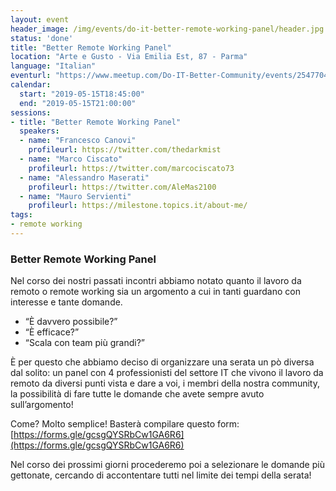 ```yaml
---
layout: event
header_image: /img/events/do-it-better-remote-working-panel/header.jpg
status: 'done'
title: "Better Remote Working Panel"
location: "Arte e Gusto - Via Emilia Est, 87 - Parma"
language: "Italian"
eventurl: "https://www.meetup.com/Do-IT-Better-Community/events/254770444/"
calendar:
  start: "2019-05-15T18:45:00"
  end: "2019-05-15T21:00:00"
sessions:
- title: "Better Remote Working Panel"
  speakers:
  - name: "Francesco Canovi"
    profileurl: https://twitter.com/thedarkmist
  - name: "Marco Ciscato"
    profileurl: https://twitter.com/marcociscato73
  - name: "Alessandro Maserati"
    profileurl: https://twitter.com/AleMas2100
  - name: "Mauro Servienti"
    profileurl: https://milestone.topics.it/about-me/
tags:
- remote working
---
```


### Better Remote Working Panel

Nel corso dei nostri passati incontri abbiamo notato quanto il lavoro da remoto o remote working sia un argomento a cui in tanti guardano con interesse e tante domande.

- “È davvero possibile?”
- “È efficace?”
- “Scala con team più grandi?”

È per questo che abbiamo deciso di organizzare una serata un pò diversa dal solito: un panel con 4 professionisti del settore IT che vivono il lavoro da remoto da diversi punti vista e dare a voi, i membri della nostra community, la possibilità di fare tutte le domande che avete sempre avuto sull’argomento!

Come? Molto semplice! Basterà compilare questo form: [https://forms.gle/gcsgQYSRbCw1GA6R6](https://forms.gle/gcsgQYSRbCw1GA6R6)

Nel corso dei prossimi giorni procederemo poi a selezionare le domande più gettonate, cercando di accontentare tutti nel limite dei tempi della serata!
